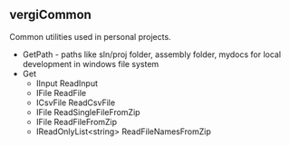 ﻿## vergiCommon
Common utilities used in personal projects.
* GetPath - paths like sln/proj folder, assembly folder, mydocs for local development in windows file system
* Get
  * IInput ReadInput
  * IFile ReadFile
  * ICsvFile ReadCsvFile
  * IFile ReadSingleFileFromZip
  * IFile ReadFileFromZip
  * IReadOnlyList\<string\> ReadFileNamesFromZip